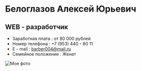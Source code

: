 # Белоглазов Алексей Юрьевич
## WEB - разработчик

* Заработная плата : от 80 000 рублей
* Номер телефона : +7 (953) 440 - 80 11
* E - mail : barber004@mail.ru
* Семейное положение : Женат

![Мое фото]( IMG_20220524_000515_483.jpg)
